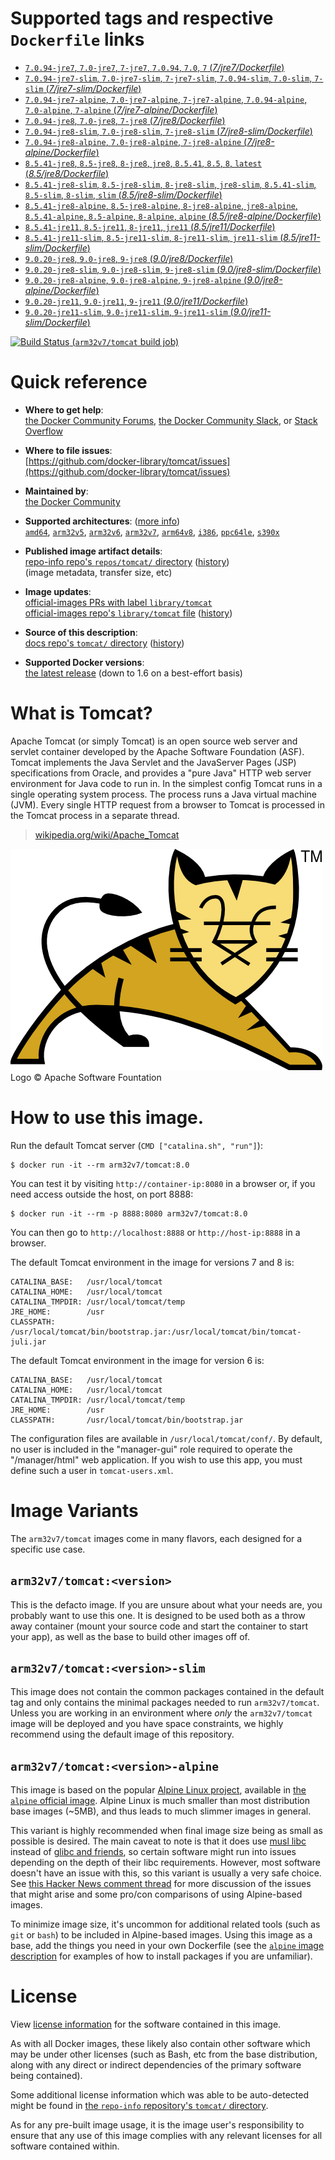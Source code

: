 <!--

********************************************************************************

WARNING:

    DO NOT EDIT "tomcat/README.md"

    IT IS AUTO-GENERATED

    (from the other files in "tomcat/" combined with a set of templates)

********************************************************************************

-->

# Supported tags and respective `Dockerfile` links

-	[`7.0.94-jre7`, `7.0-jre7`, `7-jre7`, `7.0.94`, `7.0`, `7` (*7/jre7/Dockerfile*)](https://github.com/docker-library/tomcat/blob/7dd0c6e5c1163321e8e2359ba15add36604ffae4/7/jre7/Dockerfile)
-	[`7.0.94-jre7-slim`, `7.0-jre7-slim`, `7-jre7-slim`, `7.0.94-slim`, `7.0-slim`, `7-slim` (*7/jre7-slim/Dockerfile*)](https://github.com/docker-library/tomcat/blob/7dd0c6e5c1163321e8e2359ba15add36604ffae4/7/jre7-slim/Dockerfile)
-	[`7.0.94-jre7-alpine`, `7.0-jre7-alpine`, `7-jre7-alpine`, `7.0.94-alpine`, `7.0-alpine`, `7-alpine` (*7/jre7-alpine/Dockerfile*)](https://github.com/docker-library/tomcat/blob/47c20041e3021753525bce2c127f183eac7082f0/7/jre7-alpine/Dockerfile)
-	[`7.0.94-jre8`, `7.0-jre8`, `7-jre8` (*7/jre8/Dockerfile*)](https://github.com/docker-library/tomcat/blob/7dd0c6e5c1163321e8e2359ba15add36604ffae4/7/jre8/Dockerfile)
-	[`7.0.94-jre8-slim`, `7.0-jre8-slim`, `7-jre8-slim` (*7/jre8-slim/Dockerfile*)](https://github.com/docker-library/tomcat/blob/7dd0c6e5c1163321e8e2359ba15add36604ffae4/7/jre8-slim/Dockerfile)
-	[`7.0.94-jre8-alpine`, `7.0-jre8-alpine`, `7-jre8-alpine` (*7/jre8-alpine/Dockerfile*)](https://github.com/docker-library/tomcat/blob/47c20041e3021753525bce2c127f183eac7082f0/7/jre8-alpine/Dockerfile)
-	[`8.5.41-jre8`, `8.5-jre8`, `8-jre8`, `jre8`, `8.5.41`, `8.5`, `8`, `latest` (*8.5/jre8/Dockerfile*)](https://github.com/docker-library/tomcat/blob/9ecc2f5cbaaedbe74c91cc3ecf1bab5192e741a6/8.5/jre8/Dockerfile)
-	[`8.5.41-jre8-slim`, `8.5-jre8-slim`, `8-jre8-slim`, `jre8-slim`, `8.5.41-slim`, `8.5-slim`, `8-slim`, `slim` (*8.5/jre8-slim/Dockerfile*)](https://github.com/docker-library/tomcat/blob/9ecc2f5cbaaedbe74c91cc3ecf1bab5192e741a6/8.5/jre8-slim/Dockerfile)
-	[`8.5.41-jre8-alpine`, `8.5-jre8-alpine`, `8-jre8-alpine`, `jre8-alpine`, `8.5.41-alpine`, `8.5-alpine`, `8-alpine`, `alpine` (*8.5/jre8-alpine/Dockerfile*)](https://github.com/docker-library/tomcat/blob/dae2567be7566c2fee975d067b79674301357af2/8.5/jre8-alpine/Dockerfile)
-	[`8.5.41-jre11`, `8.5-jre11`, `8-jre11`, `jre11` (*8.5/jre11/Dockerfile*)](https://github.com/docker-library/tomcat/blob/9ecc2f5cbaaedbe74c91cc3ecf1bab5192e741a6/8.5/jre11/Dockerfile)
-	[`8.5.41-jre11-slim`, `8.5-jre11-slim`, `8-jre11-slim`, `jre11-slim` (*8.5/jre11-slim/Dockerfile*)](https://github.com/docker-library/tomcat/blob/9ecc2f5cbaaedbe74c91cc3ecf1bab5192e741a6/8.5/jre11-slim/Dockerfile)
-	[`9.0.20-jre8`, `9.0-jre8`, `9-jre8` (*9.0/jre8/Dockerfile*)](https://github.com/docker-library/tomcat/blob/8ddcad31adce43e00ecc291290de30ac9e1ae543/9.0/jre8/Dockerfile)
-	[`9.0.20-jre8-slim`, `9.0-jre8-slim`, `9-jre8-slim` (*9.0/jre8-slim/Dockerfile*)](https://github.com/docker-library/tomcat/blob/8ddcad31adce43e00ecc291290de30ac9e1ae543/9.0/jre8-slim/Dockerfile)
-	[`9.0.20-jre8-alpine`, `9.0-jre8-alpine`, `9-jre8-alpine` (*9.0/jre8-alpine/Dockerfile*)](https://github.com/docker-library/tomcat/blob/de721901dcf99bedb89af3cde8711fe84b8c680c/9.0/jre8-alpine/Dockerfile)
-	[`9.0.20-jre11`, `9.0-jre11`, `9-jre11` (*9.0/jre11/Dockerfile*)](https://github.com/docker-library/tomcat/blob/8ddcad31adce43e00ecc291290de30ac9e1ae543/9.0/jre11/Dockerfile)
-	[`9.0.20-jre11-slim`, `9.0-jre11-slim`, `9-jre11-slim` (*9.0/jre11-slim/Dockerfile*)](https://github.com/docker-library/tomcat/blob/8ddcad31adce43e00ecc291290de30ac9e1ae543/9.0/jre11-slim/Dockerfile)

[![Build Status](https://doi-janky.infosiftr.net/job/multiarch/job/arm32v7/job/tomcat/badge/icon) (`arm32v7/tomcat` build job)](https://doi-janky.infosiftr.net/job/multiarch/job/arm32v7/job/tomcat/)

# Quick reference

-	**Where to get help**:  
	[the Docker Community Forums](https://forums.docker.com/), [the Docker Community Slack](https://blog.docker.com/2016/11/introducing-docker-community-directory-docker-community-slack/), or [Stack Overflow](https://stackoverflow.com/search?tab=newest&q=docker)

-	**Where to file issues**:  
	[https://github.com/docker-library/tomcat/issues](https://github.com/docker-library/tomcat/issues)

-	**Maintained by**:  
	[the Docker Community](https://github.com/docker-library/tomcat)

-	**Supported architectures**: ([more info](https://github.com/docker-library/official-images#architectures-other-than-amd64))  
	[`amd64`](https://hub.docker.com/r/amd64/tomcat/), [`arm32v5`](https://hub.docker.com/r/arm32v5/tomcat/), [`arm32v6`](https://hub.docker.com/r/arm32v6/tomcat/), [`arm32v7`](https://hub.docker.com/r/arm32v7/tomcat/), [`arm64v8`](https://hub.docker.com/r/arm64v8/tomcat/), [`i386`](https://hub.docker.com/r/i386/tomcat/), [`ppc64le`](https://hub.docker.com/r/ppc64le/tomcat/), [`s390x`](https://hub.docker.com/r/s390x/tomcat/)

-	**Published image artifact details**:  
	[repo-info repo's `repos/tomcat/` directory](https://github.com/docker-library/repo-info/blob/master/repos/tomcat) ([history](https://github.com/docker-library/repo-info/commits/master/repos/tomcat))  
	(image metadata, transfer size, etc)

-	**Image updates**:  
	[official-images PRs with label `library/tomcat`](https://github.com/docker-library/official-images/pulls?q=label%3Alibrary%2Ftomcat)  
	[official-images repo's `library/tomcat` file](https://github.com/docker-library/official-images/blob/master/library/tomcat) ([history](https://github.com/docker-library/official-images/commits/master/library/tomcat))

-	**Source of this description**:  
	[docs repo's `tomcat/` directory](https://github.com/docker-library/docs/tree/master/tomcat) ([history](https://github.com/docker-library/docs/commits/master/tomcat))

-	**Supported Docker versions**:  
	[the latest release](https://github.com/docker/docker-ce/releases/latest) (down to 1.6 on a best-effort basis)

# What is Tomcat?

Apache Tomcat (or simply Tomcat) is an open source web server and servlet container developed by the Apache Software Foundation (ASF). Tomcat implements the Java Servlet and the JavaServer Pages (JSP) specifications from Oracle, and provides a "pure Java" HTTP web server environment for Java code to run in. In the simplest config Tomcat runs in a single operating system process. The process runs a Java virtual machine (JVM). Every single HTTP request from a browser to Tomcat is processed in the Tomcat process in a separate thread.

> [wikipedia.org/wiki/Apache_Tomcat](https://en.wikipedia.org/wiki/Apache_Tomcat)

![logo](https://raw.githubusercontent.com/docker-library/docs/8e31eb93a02d504d0cfe1da435aa31b377fc627d/tomcat/logo.png)Logo &copy; Apache Software Fountation

# How to use this image.

Run the default Tomcat server (`CMD ["catalina.sh", "run"]`):

```console
$ docker run -it --rm arm32v7/tomcat:8.0
```

You can test it by visiting `http://container-ip:8080` in a browser or, if you need access outside the host, on port 8888:

```console
$ docker run -it --rm -p 8888:8080 arm32v7/tomcat:8.0
```

You can then go to `http://localhost:8888` or `http://host-ip:8888` in a browser.

The default Tomcat environment in the image for versions 7 and 8 is:

	CATALINA_BASE:   /usr/local/tomcat
	CATALINA_HOME:   /usr/local/tomcat
	CATALINA_TMPDIR: /usr/local/tomcat/temp
	JRE_HOME:        /usr
	CLASSPATH:       /usr/local/tomcat/bin/bootstrap.jar:/usr/local/tomcat/bin/tomcat-juli.jar

The default Tomcat environment in the image for version 6 is:

	CATALINA_BASE:   /usr/local/tomcat
	CATALINA_HOME:   /usr/local/tomcat
	CATALINA_TMPDIR: /usr/local/tomcat/temp
	JRE_HOME:        /usr
	CLASSPATH:       /usr/local/tomcat/bin/bootstrap.jar

The configuration files are available in `/usr/local/tomcat/conf/`. By default, no user is included in the "manager-gui" role required to operate the "/manager/html" web application. If you wish to use this app, you must define such a user in `tomcat-users.xml`.

# Image Variants

The `arm32v7/tomcat` images come in many flavors, each designed for a specific use case.

## `arm32v7/tomcat:<version>`

This is the defacto image. If you are unsure about what your needs are, you probably want to use this one. It is designed to be used both as a throw away container (mount your source code and start the container to start your app), as well as the base to build other images off of.

## `arm32v7/tomcat:<version>-slim`

This image does not contain the common packages contained in the default tag and only contains the minimal packages needed to run `arm32v7/tomcat`. Unless you are working in an environment where *only* the `arm32v7/tomcat` image will be deployed and you have space constraints, we highly recommend using the default image of this repository.

## `arm32v7/tomcat:<version>-alpine`

This image is based on the popular [Alpine Linux project](http://alpinelinux.org), available in [the `alpine` official image](https://hub.docker.com/_/alpine). Alpine Linux is much smaller than most distribution base images (~5MB), and thus leads to much slimmer images in general.

This variant is highly recommended when final image size being as small as possible is desired. The main caveat to note is that it does use [musl libc](http://www.musl-libc.org) instead of [glibc and friends](http://www.etalabs.net/compare_libcs.html), so certain software might run into issues depending on the depth of their libc requirements. However, most software doesn't have an issue with this, so this variant is usually a very safe choice. See [this Hacker News comment thread](https://news.ycombinator.com/item?id=10782897) for more discussion of the issues that might arise and some pro/con comparisons of using Alpine-based images.

To minimize image size, it's uncommon for additional related tools (such as `git` or `bash`) to be included in Alpine-based images. Using this image as a base, add the things you need in your own Dockerfile (see the [`alpine` image description](https://hub.docker.com/_/alpine/) for examples of how to install packages if you are unfamiliar).

# License

View [license information](https://www.apache.org/licenses/LICENSE-2.0) for the software contained in this image.

As with all Docker images, these likely also contain other software which may be under other licenses (such as Bash, etc from the base distribution, along with any direct or indirect dependencies of the primary software being contained).

Some additional license information which was able to be auto-detected might be found in [the `repo-info` repository's `tomcat/` directory](https://github.com/docker-library/repo-info/tree/master/repos/tomcat).

As for any pre-built image usage, it is the image user's responsibility to ensure that any use of this image complies with any relevant licenses for all software contained within.
